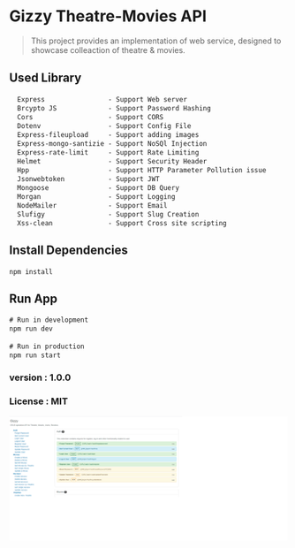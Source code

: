 # Gizzy Theatre-Movies API

> This project provides an implementation of web service, designed to showcase colleaction of theatre & movies.

## Used Library

```
  Express                - Support Web server 
  Brcypto JS             - Support Password Hashing
  Cors                   - Support CORS 
  Dotenv                 - Support Config File
  Express-fileupload     - Support adding images
  Express-mongo-santizie - Support NoSQl Injection
  Express-rate-limit     - Support Rate Limiting
  Helmet                 - Support Security Header
  Hpp                    - Support HTTP Parameter Pollution issue
  Jsonwebtoken           - Support JWT
  Mongoose               - Support DB Query
  Morgan                 - Support Logging
  NodeMailer             - Support Email
  Slufigy                - Support Slug Creation
  Xss-clean              - Support Cross site scripting

```


## Install Dependencies
```
npm install
```
## Run App
```
# Run in development
npm run dev

# Run in production
npm run start
```


### version : 1.0.0
### License : MIT


![Screenshot](Gizzy.png)


